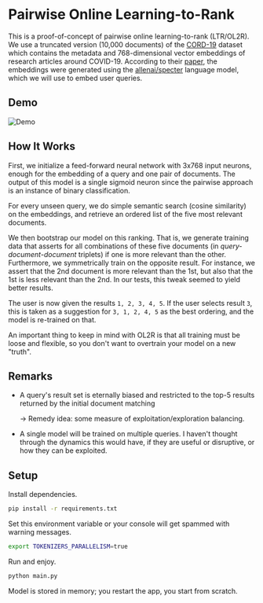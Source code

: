 # Pairwise Online Learning-to-Rank

This is a proof-of-concept of pairwise online learning-to-rank (LTR/OL2R).
We use a truncated version (10,000 documents) of the [CORD-19](https://www.kaggle.com/datasets/allen-institute-for-ai/CORD-19-research-challenge) dataset
which contains the metadata and 768-dimensional vector embeddings of research articles around COVID-19.
According to their [paper](https://arxiv.org/pdf/2004.10706.pdf), the embeddings were generated using the [allenai/specter](https://huggingface.co/allenai/specter) language model, which we will use to embed user queries.

## Demo

![Demo](https://user-images.githubusercontent.com/22933507/242871112-09c69e44-db0f-4035-be84-4af59b4aac96.gif)


## How It Works

First, we initialize a feed-forward neural network with 3x768 input neurons, enough for the embedding of a query and one pair of documents.
The output of this model is a single sigmoid neuron since the pairwise approach is an instance of binary classification.

For every unseen query, we do simple semantic search (cosine similarity) on the embeddings, and retrieve an ordered list of the five most relevant documents.

We then bootstrap our model on this ranking.
That is, we generate training data that asserts for all combinations of these five documents (in _query-document-document_ triplets) if one is more relevant than the other.
Furthermore, we symmetrically train on the opposite result.
For instance, we assert that the 2nd document is more relevant than the 1st, but also that the 1st is less relevant than the 2nd.
In our tests, this tweak seemed to yield better results.

The user is now given the results `1, 2, 3, 4, 5`.
If the user selects result `3`, this is taken as a suggestion for `3, 1, 2, 4, 5` as the best ordering,
and the model is re-trained on that.

An important thing to keep in mind with OL2R is that all training must be loose and flexible, so you don't want to overtrain your model on a new "truth".

## Remarks

- A query's result set is eternally biased and restricted to the top-5 results returned by the initial document matching

  → Remedy idea: some measure of exploitation/exploration balancing.
- A single model will be trained on multiple queries. I haven't thought through the dynamics this would have, if they are useful or disruptive, or how they can be exploited.

## Setup

Install dependencies.

```bash
pip install -r requirements.txt
```

Set this environment variable or your console will get spammed with warning messages.

```bash
export TOKENIZERS_PARALLELISM=true
```

Run and enjoy.

```bash
python main.py
```

Model is stored in memory; you restart the app, you start from scratch.
